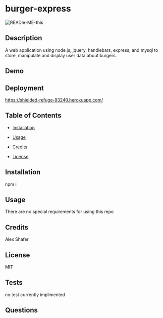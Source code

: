 # burger-express

![READle-ME-this](https://img.shields.io/github/last-commit/AlexShafer/burger-express)

## Description

A web application using node.js, jquery, handlebars, express, and mysql to store, manipulate and display user data about burgers.

## Demo



## Deployment

https://shielded-refuge-93240.herokuapp.com/

## Table of Contents

* [Installation](#installation)

* [Usage](#usage)

* [Credits](#credits)

* [License](#license)

## Installation

npm i

## Usage

There are no special requirements for using this repo

## Credits

Alex Shafer

## License

MIT

## Tests

no test currently implimented

## Questions

